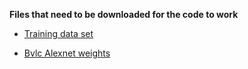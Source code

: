 
**Files that need to be downloaded for the code to work**

* [Training data set](https://d17h27t6h515a5.cloudfront.net/topher/2016/October/580a829f_train/train.p)

* [Bvlc Alexnet weights](https://d17h27t6h515a5.cloudfront.net/topher/2016/October/580d880c_bvlc-alexnet/bvlc-alexnet.npy)